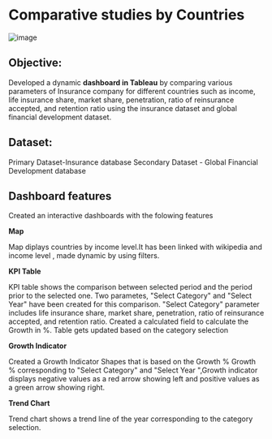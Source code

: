 # Comparative studies by Countries
![image](https://user-images.githubusercontent.com/107675917/196037290-04f21594-e242-4643-ac76-e8fc0f4a2ad4.png)

## Objective:
Developed a dynamic **dashboard in Tableau** by comparing various parameters of Insurance company for different countries such as income, life insurance share, market share, penetration, ratio of reinsurance accepted, and retention ratio using the insurance dataset and global financial development dataset.

## Dataset:
Primary Dataset-Insurance database
Secondary Dataset -  Global Financial Development database

## Dashboard features
Created an interactive dashboards with the folowing features

**Map**

Map diplays countries by income level.It has been linked  with wikipedia and income level , made dynamic by using filters.

**KPI Table**

KPI table shows the comparison between selected period and the period prior to the selected one. Two parametes, "Select Category" and "Select Year" have been created for this comparison. "Select Category" parameter includes life insurance share, market share, penetration, ratio of reinsurance accepted, and retention ratio.
Created a calculated field to calculate the Growth in %. Table gets  updated based on the category selection

**Growth Indicator**

Created a Growth Indicator Shapes  that is based on the Growth %
Growth % corresponding to "Select Category" and "Select Year ",Growth indicator displays negative values as a red arrow showing left and positive values as a green  arrow showing right.


**Trend Chart**

Trend chart shows a trend line of the year corresponding to the  category selection.


